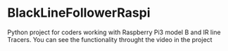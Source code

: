 # BlackLineFollowerRaspi
Python project for coders working with Raspberry Pi3 model B and IR line Tracers.
You can see the functionality throught the video in the project

